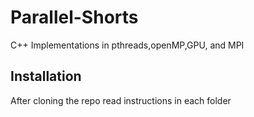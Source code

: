 # Parallel-Shorts
C++ Implementations in pthreads,openMP,GPU, and MPI

## Installation
After cloning the repo read instructions in each folder
